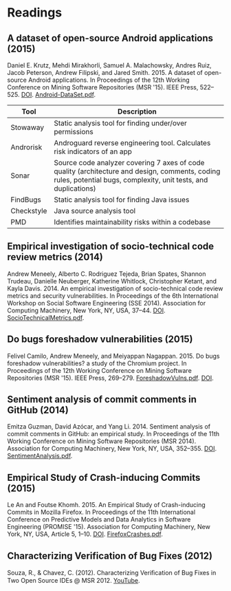 # Readings

## A dataset of open-source Android applications (2015)

Daniel E. Krutz, Mehdi Mirakhorli, Samuel A. Malachowsky, Andres Ruiz, Jacob Peterson, Andrew Filipski, and Jared Smith. 2015. A dataset of open-source Android applications. In Proceedings of the 12th Working Conference on Mining Software Repositories (MSR '15). IEEE Press, 522–525. [DOI](https://dl-acm-org.proxy1.ncu.edu/doi/10.5555/2820518.2820603). [Android-DataSet.pdf](Android-DataSet.pdf).

|Tool|Description|
|----|---------|
|Stowaway| Static analysis tool for finding under/over permissions|
|Androrisk| Androguard reverse engineering tool.  Calculates risk indicators of an app|
|Sonar| Source code analyzer covering 7 axes of code quality (architecture and design, comments, coding rules, potential bugs, complexity, unit tests, and duplications)|
|FindBugs | Static analysis tool for finding Java issues
|Checkstyle| Java source analysis tool|
|PMD| Identifies maintainability risks within a codebase|

## Empirical investigation of socio-technical code review metrics (2014)

Andrew Meneely, Alberto C. Rodriguez Tejeda, Brian Spates, Shannon Trudeau, Danielle Neuberger, Katherine Whitlock, Christopher Ketant, and Kayla Davis. 2014. An empirical investigation of socio-technical code review metrics and security vulnerabilities. In Proceedings of the 6th International Workshop on Social Software Engineering (SSE 2014). Association for Computing Machinery, New York, NY, USA, 37–44. [DOI](https://doi.org/10.1145/2661685.2661687). [SocioTechnicalMetrics.pdf](SocioTechnicalMetrics.pdf).

## Do bugs foreshadow vulnerabilities (2015)

Felivel Camilo, Andrew Meneely, and Meiyappan Nagappan. 2015. Do bugs foreshadow vulnerabilities? a study of the Chromium project. In Proceedings of the 12th Working Conference on Mining Software Repositories (MSR '15). IEEE Press, 269–279. [ForeshadowVulns.pdf](ForeshadowVulns.pdf). [DOI](https://dl-acm-org.proxy1.ncu.edu/doi/pdf/10.5555/2820518.2820551).

## Sentiment analysis of commit comments in GitHub (2014)

Emitza Guzman, David Azócar, and Yang Li. 2014. Sentiment analysis of commit comments in GitHub: an empirical study. In Proceedings of the 11th Working Conference on Mining Software Repositories (MSR 2014). Association for Computing Machinery, New York, NY, USA, 352–355. [DOI](https://doi.org/10.1145/2597073.2597118).  [SentimentAnalysis.pdf](SentimentAnalysis.pdf).

## Empirical Study of Crash-inducing Commits (2015)

Le An and Foutse Khomh. 2015. An Empirical Study of Crash-inducing Commits in Mozilla Firefox. In Proceedings of the 11th International Conference on Predictive Models and Data Analytics in Software Engineering (PROMISE '15). Association for Computing Machinery, New York, NY, USA, Article 5, 1–10. [DOI](https://doi.org/10.1145/2810146.2810152). [FirefoxCrashes.pdf](FirefoxCrashes.pdf).

## Characterizing Verification of Bug Fixes (2012)

Souza, R., & Chavez, C. (2012). Characterizing Veriﬁcation of Bug Fixes in Two Open Source IDEs @ MSR 2012. [YouTube](https://youtu.be/_jaJlvyLoTk).
